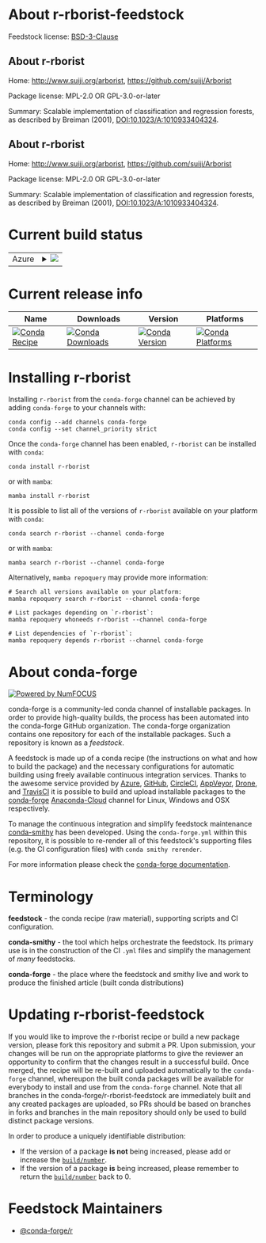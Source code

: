 About r-rborist-feedstock
=========================

Feedstock license: [BSD-3-Clause](https://github.com/conda-forge/r-rborist-feedstock/blob/main/LICENSE.txt)


About r-rborist
---------------

Home: http://www.suiji.org/arborist, https://github.com/suiji/Arborist

Package license: MPL-2.0 OR GPL-3.0-or-later

Summary: Scalable implementation of classification and regression forests, as described by Breiman (2001), <DOI:10.1023/A:1010933404324>.

About r-rborist
---------------

Home: http://www.suiji.org/arborist, https://github.com/suiji/Arborist

Package license: MPL-2.0 OR GPL-3.0-or-later

Summary: Scalable implementation of classification and regression forests, as described by Breiman (2001), <DOI:10.1023/A:1010933404324>.

Current build status
====================


<table>
    
  <tr>
    <td>Azure</td>
    <td>
      <details>
        <summary>
          <a href="https://dev.azure.com/conda-forge/feedstock-builds/_build/latest?definitionId=8941&branchName=main">
            <img src="https://dev.azure.com/conda-forge/feedstock-builds/_apis/build/status/r-rborist-feedstock?branchName=main">
          </a>
        </summary>
        <table>
          <thead><tr><th>Variant</th><th>Status</th></tr></thead>
          <tbody><tr>
              <td>linux_64_r_base4.2</td>
              <td>
                <a href="https://dev.azure.com/conda-forge/feedstock-builds/_build/latest?definitionId=8941&branchName=main">
                  <img src="https://dev.azure.com/conda-forge/feedstock-builds/_apis/build/status/r-rborist-feedstock?branchName=main&jobName=linux&configuration=linux%20linux_64_r_base4.2" alt="variant">
                </a>
              </td>
            </tr><tr>
              <td>linux_64_r_base4.3</td>
              <td>
                <a href="https://dev.azure.com/conda-forge/feedstock-builds/_build/latest?definitionId=8941&branchName=main">
                  <img src="https://dev.azure.com/conda-forge/feedstock-builds/_apis/build/status/r-rborist-feedstock?branchName=main&jobName=linux&configuration=linux%20linux_64_r_base4.3" alt="variant">
                </a>
              </td>
            </tr><tr>
              <td>osx_64_r_base4.2</td>
              <td>
                <a href="https://dev.azure.com/conda-forge/feedstock-builds/_build/latest?definitionId=8941&branchName=main">
                  <img src="https://dev.azure.com/conda-forge/feedstock-builds/_apis/build/status/r-rborist-feedstock?branchName=main&jobName=osx&configuration=osx%20osx_64_r_base4.2" alt="variant">
                </a>
              </td>
            </tr><tr>
              <td>osx_64_r_base4.3</td>
              <td>
                <a href="https://dev.azure.com/conda-forge/feedstock-builds/_build/latest?definitionId=8941&branchName=main">
                  <img src="https://dev.azure.com/conda-forge/feedstock-builds/_apis/build/status/r-rborist-feedstock?branchName=main&jobName=osx&configuration=osx%20osx_64_r_base4.3" alt="variant">
                </a>
              </td>
            </tr>
          </tbody>
        </table>
      </details>
    </td>
  </tr>
</table>

Current release info
====================

| Name | Downloads | Version | Platforms |
| --- | --- | --- | --- |
| [![Conda Recipe](https://img.shields.io/badge/recipe-r--rborist-green.svg)](https://anaconda.org/conda-forge/r-rborist) | [![Conda Downloads](https://img.shields.io/conda/dn/conda-forge/r-rborist.svg)](https://anaconda.org/conda-forge/r-rborist) | [![Conda Version](https://img.shields.io/conda/vn/conda-forge/r-rborist.svg)](https://anaconda.org/conda-forge/r-rborist) | [![Conda Platforms](https://img.shields.io/conda/pn/conda-forge/r-rborist.svg)](https://anaconda.org/conda-forge/r-rborist) |

Installing r-rborist
====================

Installing `r-rborist` from the `conda-forge` channel can be achieved by adding `conda-forge` to your channels with:

```
conda config --add channels conda-forge
conda config --set channel_priority strict
```

Once the `conda-forge` channel has been enabled, `r-rborist` can be installed with `conda`:

```
conda install r-rborist
```

or with `mamba`:

```
mamba install r-rborist
```

It is possible to list all of the versions of `r-rborist` available on your platform with `conda`:

```
conda search r-rborist --channel conda-forge
```

or with `mamba`:

```
mamba search r-rborist --channel conda-forge
```

Alternatively, `mamba repoquery` may provide more information:

```
# Search all versions available on your platform:
mamba repoquery search r-rborist --channel conda-forge

# List packages depending on `r-rborist`:
mamba repoquery whoneeds r-rborist --channel conda-forge

# List dependencies of `r-rborist`:
mamba repoquery depends r-rborist --channel conda-forge
```


About conda-forge
=================

[![Powered by
NumFOCUS](https://img.shields.io/badge/powered%20by-NumFOCUS-orange.svg?style=flat&colorA=E1523D&colorB=007D8A)](https://numfocus.org)

conda-forge is a community-led conda channel of installable packages.
In order to provide high-quality builds, the process has been automated into the
conda-forge GitHub organization. The conda-forge organization contains one repository
for each of the installable packages. Such a repository is known as a *feedstock*.

A feedstock is made up of a conda recipe (the instructions on what and how to build
the package) and the necessary configurations for automatic building using freely
available continuous integration services. Thanks to the awesome service provided by
[Azure](https://azure.microsoft.com/en-us/services/devops/), [GitHub](https://github.com/),
[CircleCI](https://circleci.com/), [AppVeyor](https://www.appveyor.com/),
[Drone](https://cloud.drone.io/welcome), and [TravisCI](https://travis-ci.com/)
it is possible to build and upload installable packages to the
[conda-forge](https://anaconda.org/conda-forge) [Anaconda-Cloud](https://anaconda.org/)
channel for Linux, Windows and OSX respectively.

To manage the continuous integration and simplify feedstock maintenance
[conda-smithy](https://github.com/conda-forge/conda-smithy) has been developed.
Using the ``conda-forge.yml`` within this repository, it is possible to re-render all of
this feedstock's supporting files (e.g. the CI configuration files) with ``conda smithy rerender``.

For more information please check the [conda-forge documentation](https://conda-forge.org/docs/).

Terminology
===========

**feedstock** - the conda recipe (raw material), supporting scripts and CI configuration.

**conda-smithy** - the tool which helps orchestrate the feedstock.
                   Its primary use is in the construction of the CI ``.yml`` files
                   and simplify the management of *many* feedstocks.

**conda-forge** - the place where the feedstock and smithy live and work to
                  produce the finished article (built conda distributions)


Updating r-rborist-feedstock
============================

If you would like to improve the r-rborist recipe or build a new
package version, please fork this repository and submit a PR. Upon submission,
your changes will be run on the appropriate platforms to give the reviewer an
opportunity to confirm that the changes result in a successful build. Once
merged, the recipe will be re-built and uploaded automatically to the
`conda-forge` channel, whereupon the built conda packages will be available for
everybody to install and use from the `conda-forge` channel.
Note that all branches in the conda-forge/r-rborist-feedstock are
immediately built and any created packages are uploaded, so PRs should be based
on branches in forks and branches in the main repository should only be used to
build distinct package versions.

In order to produce a uniquely identifiable distribution:
 * If the version of a package **is not** being increased, please add or increase
   the [``build/number``](https://docs.conda.io/projects/conda-build/en/latest/resources/define-metadata.html#build-number-and-string).
 * If the version of a package **is** being increased, please remember to return
   the [``build/number``](https://docs.conda.io/projects/conda-build/en/latest/resources/define-metadata.html#build-number-and-string)
   back to 0.

Feedstock Maintainers
=====================

* [@conda-forge/r](https://github.com/conda-forge/r/)

